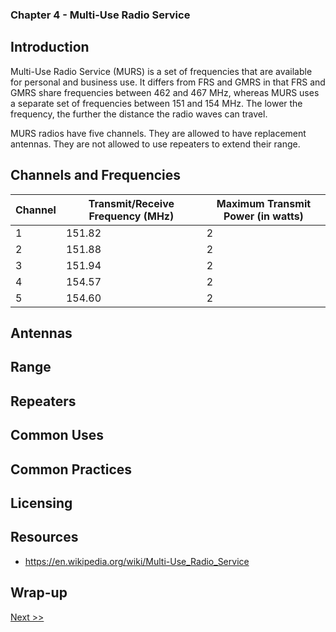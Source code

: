 ### Chapter 4 - Multi-Use Radio Service

## Introduction

Multi-Use Radio Service (MURS) is a set of frequencies that are available for personal and business use. It differs from FRS and GMRS in that FRS and GMRS share frequencies between 462 and 467 MHz, whereas MURS uses a separate set of frequencies between 151 and 154 MHz. The lower the frequency, the further the distance the radio waves can travel.

MURS radios have five channels. They are allowed to have replacement antennas. They are not allowed to use repeaters to extend their range.

## Channels and Frequencies

| Channel | Transmit/Receive Frequency (MHz) | Maximum Transmit Power (in watts) |
|---|---|---|
| 1 | 151.82 | 2 |
| 2 | 151.88 | 2 |
| 3 | 151.94 | 2 |
| 4 | 154.57 | 2 |
| 5 | 154.60 | 2 |

## Antennas
## Range
## Repeaters
## Common Uses
## Common Practices
## Licensing
## Resources

* https://en.wikipedia.org/wiki/Multi-Use_Radio_Service

## Wrap-up

[Next >>](060-chapter-05.md)
